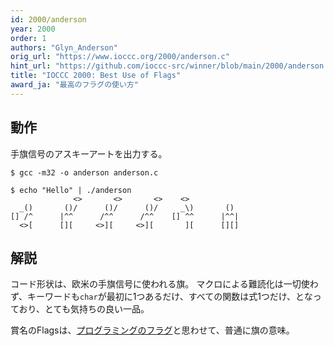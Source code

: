 ```yaml
---
id: 2000/anderson
year: 2000
order: 1
authors: "Glyn_Anderson"
orig_url: "https://www.ioccc.org/2000/anderson.c"
hint_url: "https://github.com/ioccc-src/winner/blob/main/2000/anderson.hint"
title: "IOCCC 2000: Best Use of Flags"
award_ja: "最高のフラグの使い方"
---
```


## 動作

手旗信号のアスキーアートを出力する。

```
$ gcc -m32 -o anderson anderson.c

$ echo "Hello" | ./anderson
              <>       <>       <>    <>
  _()       ()/      ()/      ()/     _\)       ()
[] /^      |^^      /^^      /^^    [] ^^      |^^|
  <>[      [][     <>][     <>][       ][      [][]
```

## 解説

コード形状は、欧米の手旗信号に使われる旗。
マクロによる難読化は一切使わず、キーワードも`char`が最初に1つあるだけ、すべての関数は式1つだけ、となっており、とても気持ちの良い一品。

賞名のFlagsは、[プログラミングのフラグ](https://ja.wikipedia.org/wiki/%E3%83%95%E3%83%A9%E3%82%B0_%28%E3%82%B3%E3%83%B3%E3%83%94%E3%83%A5%E3%83%BC%E3%82%BF%29)と思わせて、普通に旗の意味。
